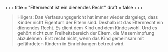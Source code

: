 +++
title = "Elternrecht ist ein dienendes Recht"
draft = false
+++

> Hilgers: Das Verfassungsgericht hat immer wieder dargelegt, dass Kinder nicht Eigentum der Eltern sind. Deshalb ist das Elternrecht ein dienendes Recht. Es dient dem Kind und dem Kindeswohl. Und es gehört nicht zum Freiheitsbereich der Eltern, die Masernimpfung abzulehnen. Erst recht nicht, wenn das Kind gemeinsam mit gefährdeten Kindern in Einrichtungen betreut wird.